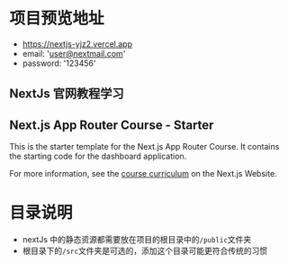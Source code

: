 # 项目预览地址

- https://nextjs-yjz2.vercel.app
- email: 'user@nextmail.com'
- password: '123456'

## NextJs 官网教程学习

## Next.js App Router Course - Starter

This is the starter template for the Next.js App Router Course. It contains the starting code for the dashboard application.

For more information, see the [course curriculum](https://nextjs.org/learn) on the Next.js Website.

# 目录说明

- nextJs 中的静态资源都需要放在项目的根目录中的`/public`文件夹
- 根目录下的`/src`文件夹是可选的，添加这个目录可能更符合传统的习惯
